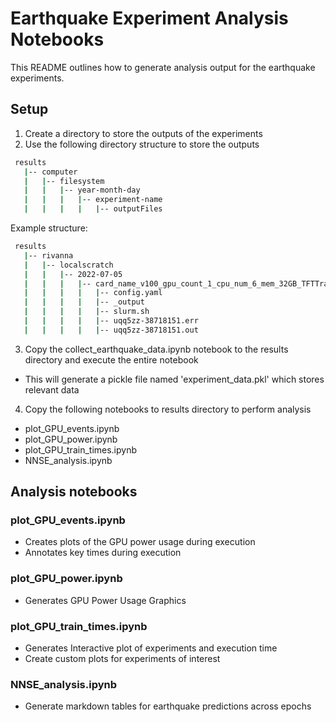 # Earthquake Experiment Analysis Notebooks

This README outlines how to generate analysis output for the earthquake experiments.

## Setup

1. Create a directory to store the outputs of the experiments
2. Use the following directory structure to store the outputs
```bash
 results
   |-- computer
   |   |-- filesystem
   |   |   |-- year-month-day
   |   |   |   |-- experiment-name
   |   |   |   |   |-- outputFiles

```
Example structure:
```bash
 results
   |-- rivanna
   |   |-- localscratch
   |   |   |-- 2022-07-05
   |   |   |   |-- card_name_v100_gpu_count_1_cpu_num_6_mem_32GB_TFTTransformerepochs_2
   |   |   |   |   |-- config.yaml
   |   |   |   |   |-- _output
   |   |   |   |   |-- slurm.sh
   |   |   |   |   |-- uqq5zz-38718151.err
   |   |   |   |   |-- uqq5zz-38718151.out
```
3. Copy the collect_earthquake_data.ipynb notebook to the results directory and execute the entire notebook
- This will generate a pickle file named 'experiment_data.pkl' which stores relevant data
4. Copy the following notebooks to results directory to perform analysis
- plot_GPU_events.ipynb
- plot_GPU_power.ipynb
- plot_GPU_train_times.ipynb
- NNSE_analysis.ipynb

## Analysis notebooks

### plot_GPU_events.ipynb
- Creates plots of the GPU power usage during execution
- Annotates key times during execution

### plot_GPU_power.ipynb
- Generates GPU Power Usage Graphics

### plot_GPU_train_times.ipynb
- Generates Interactive plot of experiments and execution time
- Create custom plots for experiments of interest

### NNSE_analysis.ipynb
- Generate markdown tables for earthquake predictions across epochs
